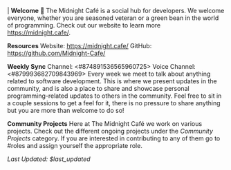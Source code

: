 |
**Welcome** :wave:
The Midnight Café is a social hub for developers. We welcome everyone, whether
you are seasoned veteran or a green bean in the world of programming. Check
out our website to learn more https://midnight.cafe/.

**Resources**
Website: https://midnight.cafe/
GitHub: https://github.com/Midnight-Cafe/

**Weekly Sync**
Channel: <#874891536565960725>
Voice Channel: <#879993682709843969>
Every week we meet to talk about anything related to software development. This
is where we present updates in the community, and is also a place to share and
showcase personal programming-related updates to others in the community. Feel
free to sit in a couple sessions to get a feel for it, there is no pressure to
share anything but you are more than welcome to do so!

**Community Projects**
Here at The Midnight Café we work on various projects. Check out the different
ongoing projects under the _Community Projects_ category. If you are interested
in contributing to any of them go to #roles and assign yourself the appropriate
role.

_Last Updated: $last_updated_
